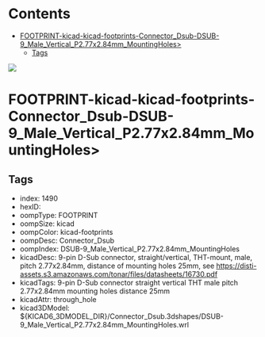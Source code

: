 



Contents
========

* [FOOTPRINT-kicad-kicad-footprints-Connector_Dsub-DSUB-9_Male_Vertical_P2.77x2.84mm_MountingHoles>](#footprint-kicad-kicad-footprints-connector_dsub-dsub-9_male_vertical_p277x284mm_mountingholes)
	* [Tags](#tags)
  
![][im]
# FOOTPRINT-kicad-kicad-footprints-Connector_Dsub-DSUB-9_Male_Vertical_P2.77x2.84mm_MountingHoles>

## Tags

- index: 1490
- hexID: 
- oompType: FOOTPRINT
- oompSize: kicad
- oompColor: kicad-footprints
- oompDesc: Connector_Dsub
- oompIndex: DSUB-9_Male_Vertical_P2.77x2.84mm_MountingHoles
- kicadDesc: 9-pin D-Sub connector, straight/vertical, THT-mount, male, pitch 2.77x2.84mm, distance of mounting holes 25mm, see https://disti-assets.s3.amazonaws.com/tonar/files/datasheets/16730.pdf
- kicadTags: 9-pin D-Sub connector straight vertical THT male pitch 2.77x2.84mm mounting holes distance 25mm
- kicadAttr: through_hole
- kicad3DModel: ${KICAD6_3DMODEL_DIR}/Connector_Dsub.3dshapes/DSUB-9_Male_Vertical_P2.77x2.84mm_MountingHoles.wrl



[im]: image.png
